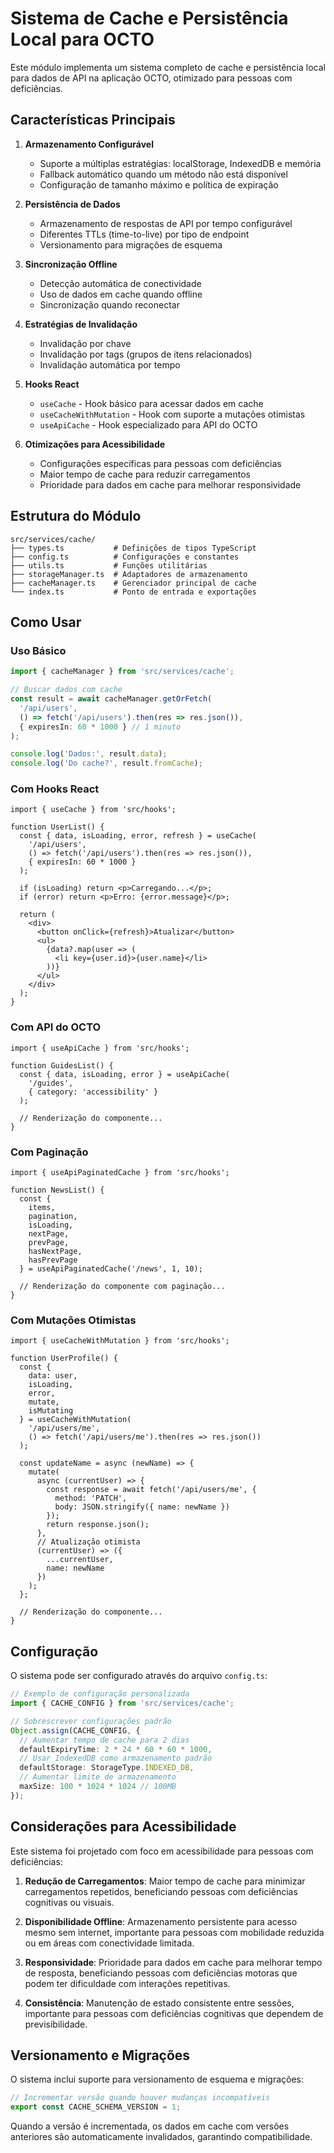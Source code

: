 # Sistema de Cache e Persistência Local para OCTO

Este módulo implementa um sistema completo de cache e persistência local para dados de API na aplicação OCTO, otimizado para pessoas com deficiências.

## Características Principais

1. **Armazenamento Configurável**
   - Suporte a múltiplas estratégias: localStorage, IndexedDB e memória
   - Fallback automático quando um método não está disponível
   - Configuração de tamanho máximo e política de expiração

2. **Persistência de Dados**
   - Armazenamento de respostas de API por tempo configurável
   - Diferentes TTLs (time-to-live) por tipo de endpoint
   - Versionamento para migrações de esquema

3. **Sincronização Offline**
   - Detecção automática de conectividade
   - Uso de dados em cache quando offline
   - Sincronização quando reconectar

4. **Estratégias de Invalidação**
   - Invalidação por chave
   - Invalidação por tags (grupos de itens relacionados)
   - Invalidação automática por tempo

5. **Hooks React**
   - `useCache` - Hook básico para acessar dados em cache
   - `useCacheWithMutation` - Hook com suporte a mutações otimistas
   - `useApiCache` - Hook especializado para API do OCTO

6. **Otimizações para Acessibilidade**
   - Configurações específicas para pessoas com deficiências
   - Maior tempo de cache para reduzir carregamentos
   - Prioridade para dados em cache para melhorar responsividade

## Estrutura do Módulo

```
src/services/cache/
├── types.ts           # Definições de tipos TypeScript
├── config.ts          # Configurações e constantes
├── utils.ts           # Funções utilitárias
├── storageManager.ts  # Adaptadores de armazenamento
├── cacheManager.ts    # Gerenciador principal de cache
└── index.ts           # Ponto de entrada e exportações
```

## Como Usar

### Uso Básico

```typescript
import { cacheManager } from 'src/services/cache';

// Buscar dados com cache
const result = await cacheManager.getOrFetch(
  '/api/users',
  () => fetch('/api/users').then(res => res.json()),
  { expiresIn: 60 * 1000 } // 1 minuto
);

console.log('Dados:', result.data);
console.log('Do cache?', result.fromCache);
```

### Com Hooks React

```tsx
import { useCache } from 'src/hooks';

function UserList() {
  const { data, isLoading, error, refresh } = useCache(
    '/api/users',
    () => fetch('/api/users').then(res => res.json()),
    { expiresIn: 60 * 1000 }
  );

  if (isLoading) return <p>Carregando...</p>;
  if (error) return <p>Erro: {error.message}</p>;

  return (
    <div>
      <button onClick={refresh}>Atualizar</button>
      <ul>
        {data?.map(user => (
          <li key={user.id}>{user.name}</li>
        ))}
      </ul>
    </div>
  );
}
```

### Com API do OCTO

```tsx
import { useApiCache } from 'src/hooks';

function GuidesList() {
  const { data, isLoading, error } = useApiCache(
    '/guides',
    { category: 'accessibility' }
  );

  // Renderização do componente...
}
```

### Com Paginação

```tsx
import { useApiPaginatedCache } from 'src/hooks';

function NewsList() {
  const {
    items,
    pagination,
    isLoading,
    nextPage,
    prevPage,
    hasNextPage,
    hasPrevPage
  } = useApiPaginatedCache('/news', 1, 10);

  // Renderização do componente com paginação...
}
```

### Com Mutações Otimistas

```tsx
import { useCacheWithMutation } from 'src/hooks';

function UserProfile() {
  const {
    data: user,
    isLoading,
    error,
    mutate,
    isMutating
  } = useCacheWithMutation(
    '/api/users/me',
    () => fetch('/api/users/me').then(res => res.json())
  );

  const updateName = async (newName) => {
    mutate(
      async (currentUser) => {
        const response = await fetch('/api/users/me', {
          method: 'PATCH',
          body: JSON.stringify({ name: newName })
        });
        return response.json();
      },
      // Atualização otimista
      (currentUser) => ({
        ...currentUser,
        name: newName
      })
    );
  };

  // Renderização do componente...
}
```

## Configuração

O sistema pode ser configurado através do arquivo `config.ts`:

```typescript
// Exemplo de configuração personalizada
import { CACHE_CONFIG } from 'src/services/cache';

// Sobrescrever configurações padrão
Object.assign(CACHE_CONFIG, {
  // Aumentar tempo de cache para 2 dias
  defaultExpiryTime: 2 * 24 * 60 * 60 * 1000,
  // Usar IndexedDB como armazenamento padrão
  defaultStorage: StorageType.INDEXED_DB,
  // Aumentar limite de armazenamento
  maxSize: 100 * 1024 * 1024 // 100MB
});
```

## Considerações para Acessibilidade

Este sistema foi projetado com foco em acessibilidade para pessoas com deficiências:

1. **Redução de Carregamentos**: Maior tempo de cache para minimizar carregamentos repetidos, beneficiando pessoas com deficiências cognitivas ou visuais.

2. **Disponibilidade Offline**: Armazenamento persistente para acesso mesmo sem internet, importante para pessoas com mobilidade reduzida ou em áreas com conectividade limitada.

3. **Responsividade**: Prioridade para dados em cache para melhorar tempo de resposta, beneficiando pessoas com deficiências motoras que podem ter dificuldade com interações repetitivas.

4. **Consistência**: Manutenção de estado consistente entre sessões, importante para pessoas com deficiências cognitivas que dependem de previsibilidade.

## Versionamento e Migrações

O sistema inclui suporte para versionamento de esquema e migrações:

```typescript
// Incrementar versão quando houver mudanças incompatíveis
export const CACHE_SCHEMA_VERSION = 1;
```

Quando a versão é incrementada, os dados em cache com versões anteriores são automaticamente invalidados, garantindo compatibilidade. 